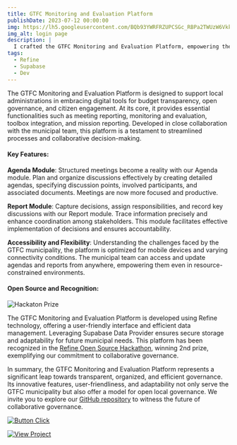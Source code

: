 ```yaml
---
title: GTFC Monitoring and Evaluation Platform
publishDate: 2023-07-12 00:00:00
img: https://lh5.googleusercontent.com/BQb93YWRFRZUPCSGc_RBPa2TWUzW6Vkk9aLQ2Ln_DepY7Noapyrg8euW9slyi0kS0tSwEjPGRldO65EWP7YNzDIQwqUQvz_u7oXfX6k4en1hvlJ3mAtEDDu7xnM07hWLT1V5SFqODugVV4hMdC8E9Qo
img_alt: login page
description: |
  I crafted the GTFC Monitoring and Evaluation Platform, empowering the municipality with streamlined meeting management, precise decision tracking, and enhanced collaboration, all within an accessible and open-source framework.
tags:
  - Refine
  - Supabase
  - Dev
---
```



The GTFC Monitoring and Evaluation Platform is designed to support local administrations in embracing digital tools for budget transparency, open governance, and citizen engagement. At its core, it provides essential functionalities such as meeting reporting, monitoring and evaluation, toolbox integration, and mission reporting. Developed in close collaboration with the municipal team, this platform is a testament to streamlined processes and collaborative decision-making.

#### Key Features:

**Agenda Module**: Structured meetings become a reality with our Agenda module. Plan and organize discussions effectively by creating detailed agendas, specifying discussion points, involved participants, and associated documents. Meetings are now more focused and productive.  

**Report Module**: Capture decisions, assign responsibilities, and record key discussions with our Report module. Trace information precisely and enhance coordination among stakeholders. This module facilitates effective implementation of decisions and ensures accountability.

**Accessibility and Flexibility**:
Understanding the challenges faced by the GTFC municipality, the platform is optimized for mobile devices and varying connectivity conditions. The municipal team can access and update agendas and reports from anywhere, empowering them even in resource-constrained environments.

#### Open Source and Recognition:

![Hackaton Prize](https://res.cloudinary.com/dkgciiiov/image/upload/v1697131225/n2clrzbz3kkm5xnzg5ia.jpg)

The GTFC Monitoring and Evaluation Platform is developed using Refine technology, offering a user-friendly interface and efficient data management. Leveraging Supabase Data Provider ensures secure storage and adaptability for future municipal needs. This platform has been recognized in the [Refine Open Source Hackathon](https://refine.dev/blog/refine-hackathon-2-winners/#gtfc-municipalitys-monitoring), winning 2nd prize, exemplifying our commitment to collaborative governance.

In summary, the GTFC Monitoring and Evaluation Platform represents a significant leap towards transparent, organized, and efficient governance. Its innovative features, user-friendliness, and adaptability not only serve the GTFC municipality but also offer a model for open local governance. We invite you to explore our [GitHub repository](https://github.com/mbayedione10/gtfc-admin ) to witness the future of collaborative governance.


[![Button Click]][Link]

[Button Click]: https://img.shields.io/badge/CLICK_TO_EXPLORE!-37a779?style=for-the-badge&color=gray 
[Link]: https://gtfc-africtivistes.netlify.app/ 'Link with example title.'


[![View Project]][Project Link] 

[View Project]: https://img.shields.io/badge/View_Project-37a779?style=for-the-badge&color=gray 
[Project Link]: https://github.com/mbayedione10/gtfc-admin 


